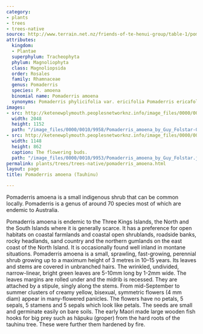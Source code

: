 ```yaml
---
category:
- plants
- trees
- trees-native
source: http://www.terrain.net.nz/friends-of-te-henui-group/table-1/pomaderris-amoena-tauhinu.html
attributes:
  kingdom:
  - Plantae
  superphylum: Tracheophyta
  phylum: Magnoliophyta
  class: Magnoliopsida
  order: Rosales
  family: Rhamnaceae
  genus: Pomaderris
  species: P. amoena
  binomial name: Pomaderris amoena
  synonyms: Pomaderris phylicifolia var. ericifolia Pomaderris ericafolia
images:
- src: http://ketenewplymouth.peoplesnetworknz.info/image_files/0000/0010/9958/Pomaderris_amoena_by_Guy_Folstar-004.jpg
  width: 2048
  height: 1152
  path: "/image_files/0000/0010/9958/Pomaderris_amoena_by_Guy_Folstar-004.jpg"
- src: http://ketenewplymouth.peoplesnetworknz.info/image_files/0000/0010/9953/Pomaderris_amoena_by_Guy_Folstar.jpg
  width: 1148
  height: 862
  caption: The flowering buds.
  path: "/image_files/0000/0010/9953/Pomaderris_amoena_by_Guy_Folstar.jpg"
permalink: plants/trees/trees-native/pomaderris_amoena.html
layout: page
title: Pomaderris amoena (Tauhinu)

---
```

Pomaderris amoena is a small indigenous shrub that can be common locally. Pomaderris is a genus of around 70 species most of which are endemic to Australia.

Pomaderris amoena is endemic to the Three Kings Islands, the North and the South Islands where it is generally scarce. It has a preference for open habitats on coastal farmlands and coastal open shrublands, roadside banks, rocky headlands, sand country and the northern gumlands on the east coast of the North Island. It is occasionally found well inland in montane situations.
Pomaderris amoena is a small, sprawling, fast-growing, perennial shrub growing up to a maximum height of 3 metres in 10–15 years. Its leaves and stems are covered in unbranched hairs. The wrinkled, undivided, narrow-linear, bright green leaves are 5-10mm long by 1-2mm wide. The leaves margins are rolled under and the midrib is recessed. They are attached by a stipule, singly along the stems.
From mid-September to summer clusters of creamy yellow, bisexual, symmetric flowers (4 mm diam) appear in many-flowered panicles. The flowers have no petals, 5 sepals, 5 stamens and 5 sepals which look like petals. The seeds are small and germinate easily on bare soils.
The early Maori made large wooden fish hooks for big prey such as häpuku (groper) from the hard roots of the tauhinu tree. These were further them hardened by fire.
